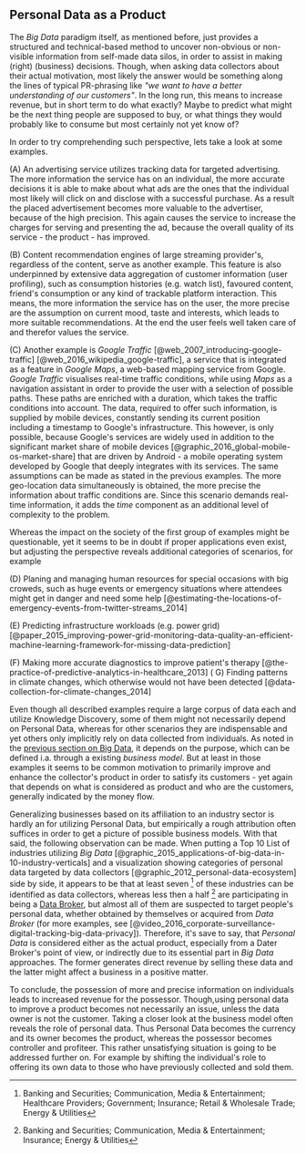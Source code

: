 ## Personal Data as a Product



The *Big Data* paradigm itself, as mentioned before, just provides a structured and technical-based 
method to uncover non-obvious or non-visible information from self-made data silos, in order to 
assist in making (right) (business) decisions. Though, when asking data collectors about their 
actual motivation, most likely the answer would be something along the lines of typical PR-phrasing 
like *"we want to have a better understanding of our customers"*. In the long run, this means to 
increase revenue, but in short term to do what exactly? Maybe to predict what might be the next 
thing people are supposed to buy, or what things they would probably like to consume but most 
certainly not yet know of?

In order to try comprehending such perspective, lets take a look at some examples.

(A) An advertising service utilizes tracking data for targeted advertising. The more information the 
service has on an individual, the more accurate decisions it is able to make about what ads are 
the ones that the individual most likely will click on and disclose with a successful purchase. 
As a result the placed advertisement becomes more valuable to the advertiser, because of the high 
precision. This again causes the service to increase the charges for serving and presenting the ad, 
because the overall quality of its service - the product - has improved.

(B) Content recommendation engines of large streaming provider's, regardless of the content, serve 
as another example. This feature is also underpinned by extensive data aggregation of customer
information (user profiling), such as consumption histories (e.g. watch list), favoured content, 
friend's consumption or any kind of trackable platform interaction. This means, the more information 
the service has on the user, the more precise are the assumption on current mood, taste and 
interests, which leads to more suitable recommendations. At the end the user feels well taken care 
of and therefor values the service.

(C) Another example is *Google Traffic* [@web_2007_introducing-google-traffic] 
[@web_2016_wikipedia_google-traffic], a service that is integrated as a feature in *Google Maps*, 
a web-based mapping service from Google. *Google Traffic* visualises real-time traffic conditions, 
while using *Maps* as a navigation assistant in order to provide the user with a selection
of possible paths. These paths are enriched with a duration, which takes the traffic conditions 
into account. 
The data, required to offer such information, is supplied by mobile devices, constantly sending its 
current position including a timestamp to Google's infrastructure. This however, is only possible, 
because Google's services are widely used in addition to the significant market share of mobile 
devices [@graphic_2016_global-mobile-os-market-share] that are driven by Android - a mobile 
operating system developed by Google that deeply integrates with its services.
The same assumptions can be made as stated in the previous examples. The more geo-location data 
simultaneously is obtained, the more precise the information about traffic conditions are. Since 
this scenario demands real-time information, it adds the *time* component as an additional level of 
complexity to the problem.

Whereas the impact on the society of the first group of examples might be questionable, yet it seems 
to be in doubt if proper applications even exist, but adjusting the perspective reveals additional 
categories of scenarios, for example

(D) Planing and managing human resources for special occasions with big croweds, such as huge events 
or emergency situations where attendees might get in danger and need some help 
[@estimating-the-locations-of-emergency-events-from-twitter-streams_2014]

(E) Predicting infrastructure workloads (e.g. power grid) 
[@paper_2015_improving-power-grid-monitoring-data-quality-an-efficient-machine-learning-framework-for-missing-data-prediction]

(F) Making more accurate diagnostics to improve patient's therapy 
[@the-practice-of-predictive-analytics-in-healthcare_2013]
(
G) Finding patterns in climate changes, which otherwise would not have been detected 
[@data-collection-for-climate-changes_2014]

Even though all described examples require a large corpus of data each and utilize Knowledge 
Discovery, some of them might not necessarily depend on Personal Data, whereas for other scenarios 
they are indispensable and yet others only implicitly rely on data collected from individuals. As 
noted in the [previous section on Big Data](personal-data-in-the-context-of-the-big-data-movement), 
it depends on the purpose, which can be defined i.a. through a existing *business model*. 
But at least in those examples it seems to be common motivation to primarily improve and enhance the 
collector's product in order to satisfy its customers - yet again that depends on what is considered 
as product and who are the customers, generally indicated by the money flow.

Generalizing businesses based on its affiliation to an industry sector is hardly an for 
utilizing Personal Data, but empirically a rough attribution often suffices in order to get a 
picture of possible business models. With that said, the following observation can be made.
When putting a Top 10 List of industries utilizing *Big Data* 
[@graphic_2015_applications-of-big-data-in-10-industry-verticals] and a visualization showing 
categories of personal data targeted by data collectors [@graphic_2012_personal-data-ecosystem] 
side by side, it appears to be that at least seven [^industries-as-data-collectors] of these 
industries can be identified as data collectors, whereas less then a half 
[^industries-as-data-brokers] are participating in being a [Data Broker](#terminologies--data-broker), 
but almost all of them are suspected to target people's personal data, whether obtained by 
themselves or acquired from *Data Broker* (for more examples, see 
[@video_2016_corporate-surveillance-digital-tracking-big-data-privacy]).
Therefore, it's save to say, that *Personal Data* is considered either as the actual product, 
especially from a Dater Broker's point of view, or indirectly due to its essential part in *Big 
Data* approaches. The former generates direct revenue by selling these data and the latter might 
affect a business in a positive matter.

To conclude, the possession of more and precise information on individuals leads to increased 
revenue for the possessor. Though,using personal data to improve a product becomes not necessarily 
an issue, unless the data owner is not the customer. Taking a closer look at the business model 
often reveals the role of personal data. Thus Personal Data becomes the currency and its owner 
becomes the product, whereas the possessor becomes controller and profiteer. This rather 
unsatisfying situation is going to be addressed further on. For example by shifting the individual's 
role to offering its own data to those who have previously collected and sold them.



[^industries-as-data-collectors]: Banking and Securities; Communication, Media & Entertainment; 
    Healthcare Providers; Government; Insurance; Retail & Wholesale Trade; Energy & Utilities

[^industries-as-data-brokers]: Banking and Securities; Communication, Media & Entertainment;
    Insurance; Energy & Utilities
